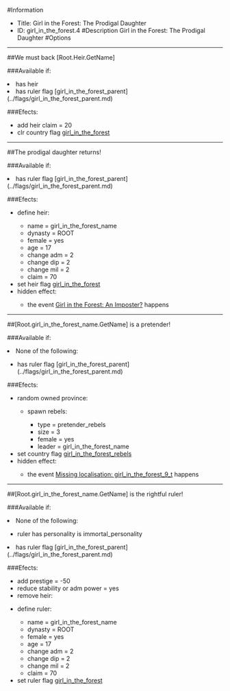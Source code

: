#Information
 - Title: Girl in the Forest: The Prodigal Daughter
 - ID: girl_in_the_forest.4
#Description
Girl in the Forest: The Prodigal Daughter
#Options

___
##We must back [Root.Heir.GetName]

###Available if:
<li>has heir</li><li>has ruler flag [girl_in_the_forest_parent](../flags/girl_in_the_forest_parent.md)</li>

###Efects:<ul><li>add heir claim = 20</li><li>clr country flag [girl_in_the_forest](../flags/girl_in_the_forest.md)</li></ul>

___
##The prodigal daughter returns!

###Available if:
<li>has ruler flag [girl_in_the_forest_parent](../flags/girl_in_the_forest_parent.md)</li>

###Efects:<ul><li>define heir:</li><ul><li>name = girl_in_the_forest_name</li><li>dynasty = ROOT</li><li>female = yes</li><li>age = 17</li><li>change adm = 2</li><li>change dip = 2</li><li>change mil = 2</li><li>claim = 70</li></ul><li>set heir flag [girl_in_the_forest](../flags/girl_in_the_forest.md)</li><li>hidden effect:</li><ul><li>the event [Girl in the Forest: An Imposter?](../events/girl_in_the_forest_an_imposter.md) happens</li></ul></ul>

___
##[Root.girl_in_the_forest_name.GetName] is a pretender!

###Available if:
<li>None of the following:</li><ul><li>has ruler flag [girl_in_the_forest_parent](../flags/girl_in_the_forest_parent.md)</li></ul>

###Efects:<ul><li>random owned province:</li><ul><li>spawn rebels:</li><ul><li>type = pretender_rebels</li><li>size = 3</li><li>female = yes</li><li>leader = girl_in_the_forest_name</li></ul></ul><li>set country flag [girl_in_the_forest_rebels](../flags/girl_in_the_forest_rebels.md)</li><li>hidden effect:</li><ul><li>the event [Missing localisation: girl_in_the_forest_9_t](../events/missing_localisation_girl_in_the_forest_9_t.md) happens</li></ul></ul>

___
##[Root.girl_in_the_forest_name.GetName] is the rightful ruler!

###Available if:
<li>None of the following:</li><ul><li>ruler has personality is immortal_personality</li></ul><li>has ruler flag [girl_in_the_forest_parent](../flags/girl_in_the_forest_parent.md)</li>

###Efects:<ul><li>add prestige = -50</li><li>reduce stability or adm power = yes</li><li>remove heir:</li><ul></ul><li>define ruler:</li><ul><li>name = girl_in_the_forest_name</li><li>dynasty = ROOT</li><li>female = yes</li><li>age = 17</li><li>change adm = 2</li><li>change dip = 2</li><li>change mil = 2</li><li>claim = 70</li></ul><li>set ruler flag [girl_in_the_forest](../flags/girl_in_the_forest.md)</li></ul>

